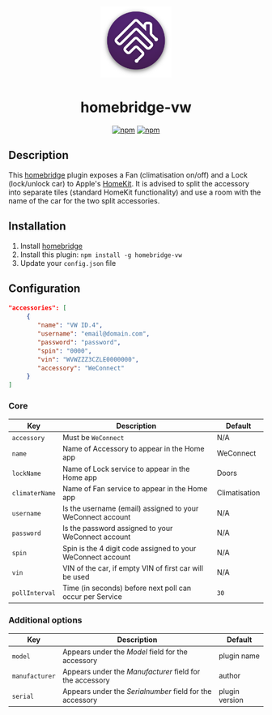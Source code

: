 <p align="center">
  <a href="https://github.com/homebridge/homebridge"><img src="https://raw.githubusercontent.com/homebridge/branding/master/logos/homebridge-color-round-stylized.png" height="140"></a>
</p>

<span align="center">

# homebridge-vw

[![npm](https://img.shields.io/npm/v/homebridge-vw.svg)](https://www.npmjs.com/package/homebridge-vw) [![npm](https://img.shields.io/npm/dt/homebridge-vw.svg)](https://www.npmjs.com/package/homebridge-vw)

</span>

## Description

This [homebridge](https://github.com/homebridge/homebridge) plugin exposes a Fan (climatisation on/off) and a Lock (lock/unlock car) to Apple's [HomeKit](http://www.apple.com/ios/home/).
It is advised to split the accessory into separate tiles (standard HomeKit functionality) and use a room with the name of the car for the two split accessories.

## Installation

1. Install [homebridge](https://github.com/homebridge/homebridge#installation)
2. Install this plugin: `npm install -g homebridge-vw`
3. Update your `config.json` file

## Configuration

```json
"accessories": [
     {
        "name": "VW ID.4",
        "username": "email@domain.com",
        "password": "password",
        "spin": "0000",
        "vin": "WVWZZZ3CZLE0000000",
        "accessory": "WeConnect"
     }
]
```

### Core
| Key | Description | Default |
| --- | --- | --- |
| `accessory` | Must be `WeConnect` | N/A |
| `name` | Name of Accessory to appear in the Home app | WeConnect |
| `lockName` | Name of Lock service to appear in the Home app | Doors |
| `climaterName` | Name of Fan service to appear in the Home app | Climatisation |
| `username` | Is the username (email) assigned to your WeConnect account | N/A |
| `password` | Is the password assigned to your WeConnect account | N/A |
| `spin` | Spin is the 4 digit code assigned to your WeConnect account | N/A |
| `vin` | VIN of the car, if empty VIN of first car will be used | N/A |
| `pollInterval` | Time (in seconds) before next poll can occur per Service | `30` |

### Additional options
| Key | Description | Default |
| --- | --- | --- |
| `model` | Appears under the _Model_ field for the accessory | plugin name |
| `manufacturer` | Appears under the _Manufacturer_ field for the accessory | author |
| `serial` | Appears under the _Serialnumber_ field for the accessory | plugin version |